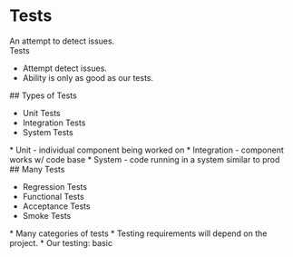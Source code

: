 # Tests

<section>
An attempt to detect issues.

<aside class="notes">
Tests

* Attempt detect issues.
* Ability is only as good as our tests.

</aside>
</section>
<!-- -->

<section>
## Types of Tests

* Unit Tests
* Integration Tests
* System Tests

<aside class="notes">
* Unit - individual component being worked on
* Integration - component works w/ code base
* System - code running in a system similar to prod

</aside>
</section>
<!-- -->

<!--
* https://www.techopedia.com/definition/9847/unit-test
* https://www.agilealliance.org/glossary/unit-test/
* https://en.wikipedia.org/wiki/Unit_testing

* https://www.techopedia.com/definition/7751/integration-testing
-->

<section>
## Many Tests

* Regression Tests
* Functional Tests
* Acceptance Tests
* Smoke Tests

<aside class="notes">
* Many categories of tests
* Testing requirements will depend on the project.
* Our testing: basic

</aside>
</section>
<!-- -->

